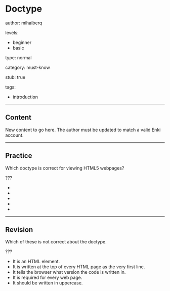 # Doctype
author: mihaiberq

levels:
  - beginner
  - basic

type: normal

category: must-know

stub: true

tags:
  - introduction

---
## Content


New content to go here. The author must be updated to match a valid Enki account.

---
## Practice

Which doctype is correct for viewing HTML5 webpages?

???

* <!DOCTYPE html>
* <!DOCTYPE html5>
* <!DOCTYPE HTML5>
* <!DOCTYPE “html”>
* <!DOCTYPE html en>


---
## Revision

Which of these is not correct about the doctype.

???
* It is an HTML element.
* It is written at the top of every HTML page as the very first line.
* It tells the browser what version the code is written in.
* It is required for every web page.
* It should be written in uppercase.
